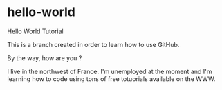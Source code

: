 # hello-world
Hello World Tutorial

This is a branch created in order to learn how to use GitHub.

By the way, how are you ?

I live in the northwest of France. I'm unemployed at the moment and I'm learning how to code using tons of free totuorials available on the WWW.  
